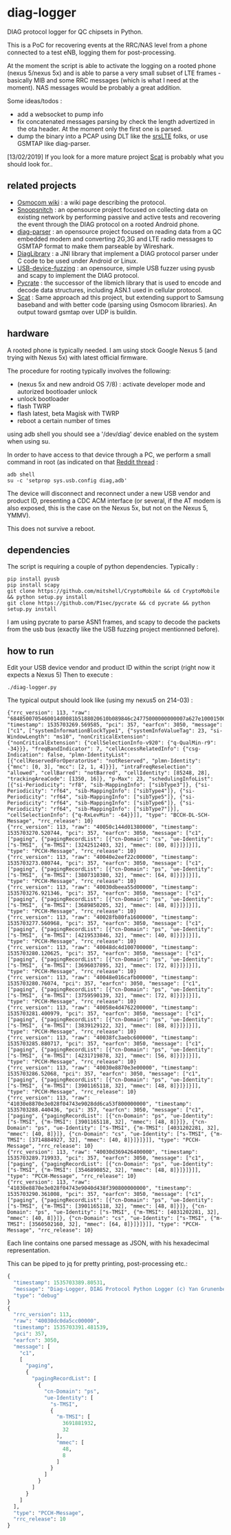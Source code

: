 # diag-logger
DIAG protocol logger for QC chipsets in Python.

This is a PoC for recovering events at the RRC/NAS level from a phone connected to a test eNB, logging them for post-processing. 

At the moment the script is able to activate the logging on a rooted phone (nexus 5/nexus 5x) and is able to parse a very small subset of LTE frames - basically MIB and some RRC messages (which is what I need at the moment). NAS messages would be probably a great addition.

Some ideas/todos : 
* add a websocket to pump info
* fix concatenated messages parsing by check the length advertized in the ota header. At the moment only the first one is parsed.   
* dump the binary into a PCAP using DLT like the [srsLTE](https://github.com/srsLTE/srsLTE/blob/4762483396fdaff86b16988a0e2527334fc57136/lib/include/srslte/common/pcap.h) folks, or use GSMTAP like diag-parser.

[13/02/2019] If you look for a more mature project [Scat](https://github.com/fgsect/scat) is probably what you should look for.. 

## related projects

* [Osmocom wiki](https://osmocom.org/projects/quectel-modems/wiki/Diag) : a wiki page describing the protocol. 
* [Snoopsnitch](https://opensource.srlabs.de/projects/snoopsnitch) : an opensource project focused on collecting data on existing network by performing passive and active tests and recovering the event through the DIAG protocol on a rooted Android phone.
* [diag-parser](https://github.com/moiji-mobile/diag-parser) : an opensource project focused on reading data from a QC embedded modem and converting 2G,3G and LTE radio messages to GSMTAP format to make them parseable by Wireshark.
* [DiagLibrary](https://github.com/sanjaywave/DiagLibrary) : a JNI library that implement a DIAG protocol parser under C code to be used under Android or Linux.
* [USB-device-fuzzing](https://github.com/ollseg/usb-device-fuzzing) : an opensource, simple USB fuzzer using pyusb and scapy to implement the DIAG protocol.
* [Pycrate](https://github.com/P1sec/pycrate) : the successor of the libmich library that is used to encode and decode data structures, including ASN.1 used in cellular protocol.
* [Scat](https://github.com/fgsect/scat) : Same approach ad this project, but extending support to Samsung baseband and with better code (parsing using Osmocom libraries). An output toward gsmtap over UDP is buildin.

## hardware

A rooted phone is typically needed. I am using stock Google Nexus 5 (and trying with Nexus 5x) with latest official firmware.

The procedure for rooting typically involves the following:
* (nexus 5x and new android OS 7/8) : activate developer mode and autorized bootloader unlock
* unlock bootloader
* flash TWRP
* flash latest, beta Magisk with TWRP
* reboot a certain number of times

using adb shell you should see a '/dev/diag' device enabled on the system when using su. 

In order to have access to that device through a PC, we perform a small command in root (as indicated on that [Reddit thread](https://www.reddit.com/r/nexus5x/comments/3rranb/enabling_usb_diagnostic_mode/) : 

```
adb shell
su -c 'setprop sys.usb.config diag,adb'
```

The device will disconnect and reconnect under a new USB vendor and product ID, presenting a CDC ACM interface (or several, if the AT modem is also exposed, this is the case on the Nexus 5x, but not on the Nexus 5, YMMV).

This does not survive a reboot.

## dependencies

The script is requiring a couple of python dependencies. Typically :
```
pip install pyusb
pip install scapy
git clone https://github.com/mitshell/CryptoMobile && cd CryptoMobile && python setup.py install
git clone https://github.com/P1sec/pycrate && cd pycrate && python setup.py install
```

I am using pycrate to parse ASN1 frames, and scapy to decode the packets from the usb bus (exactly like the USB fuzzing project mentionned before).

## how to run

Edit your USB device vendor and product ID within the script (right now it expects a Nexus 5)
Then to execute :
```
./diag-logger.py
```

The typical output should look like (using my nexus5 on 214-03) :
```
{"rrc_version": 113, "raw": "6848500705460014d0081b5188020610b089846c24775000000000007a627e100015001500c1b000008899a931e300016501ea0b80020264", "timestamp": 1535703269.569585, "pci": 357, "earfcn": 3050, "message": ["c1", ["systemInformationBlockType1", {"systemInfoValueTag": 23, "si-WindowLength": "ms10", "nonCriticalExtension": {"nonCriticalExtension": {"cellSelectionInfo-v920": {"q-QualMin-r9": -34}}}, "freqBandIndicator": 7, "cellAccessRelatedInfo": {"csg-Indication": false, "plmn-IdentityList": [{"cellReservedForOperatorUse": "notReserved", "plmn-Identity": {"mnc": [0, 3], "mcc": [2, 1, 4]}}], "intraFreqReselection": "allowed", "cellBarred": "notBarred", "cellIdentity": [85248, 28], "trackingAreaCode": [1350, 16]}, "p-Max": 23, "schedulingInfoList": [{"si-Periodicity": "rf8", "sib-MappingInfo": ["sibType3"]}, {"si-Periodicity": "rf64", "sib-MappingInfo": ["sibType4"]}, {"si-Periodicity": "rf64", "sib-MappingInfo": ["sibType5"]}, {"si-Periodicity": "rf64", "sib-MappingInfo": ["sibType6"]}, {"si-Periodicity": "rf64", "sib-MappingInfo": ["sibType7"]}], "cellSelectionInfo": {"q-RxLevMin": -64}}]], "type": "BCCH-DL-SCH-Message", "rrc_release": 10}
{"rrc_version": 113, "raw": "40050c144d01380000", "timestamp": 1535703270.520744, "pci": 357, "earfcn": 3050, "message": ["c1", ["paging", {"pagingRecordList": [{"cn-Domain": "cs", "ue-Identity": ["s-TMSI", {"m-TMSI": [3242512403, 32], "mmec": [80, 8]}]}]}]], "type": "PCCH-Message", "rrc_release": 10}
{"rrc_version": 113, "raw": "40040e2eef22c00000", "timestamp": 1535703273.080744, "pci": 357, "earfcn": 3050, "message": ["c1", ["paging", {"pagingRecordList": [{"cn-Domain": "ps", "ue-Identity": ["s-TMSI", {"m-TMSI": [3807310380, 32], "mmec": [64, 8]}]}]}]], "type": "PCCH-Message", "rrc_release": 10}
{"rrc_version": 113, "raw": "40030dbeea55d00000", "timestamp": 1535703276.921346, "pci": 357, "earfcn": 3050, "message": ["c1", ["paging", {"pagingRecordList": [{"cn-Domain": "ps", "ue-Identity": ["s-TMSI", {"m-TMSI": [3689850205, 32], "mmec": [48, 8]}]}]}]], "type": "PCCH-Message", "rrc_release": 10}
{"rrc_version": 113, "raw": "40028fb80fa1600000", "timestamp": 1535703277.560968, "pci": 357, "earfcn": 3050, "message": ["c1", ["paging", {"pagingRecordList": [{"cn-Domain": "ps", "ue-Identity": ["s-TMSI", {"m-TMSI": [4219533846, 32], "mmec": [40, 8]}]}]}]], "type": "PCCH-Message", "rrc_release": 10}
{"rrc_version": 113, "raw": "40048dc4d100700000", "timestamp": 1535703280.120625, "pci": 357, "earfcn": 3050, "message": ["c1", ["paging", {"pagingRecordList": [{"cn-Domain": "ps", "ue-Identity": ["s-TMSI", {"m-TMSI": [3696037895, 32], "mmec": [72, 8]}]}]}]], "type": "PCCH-Message", "rrc_release": 10}
{"rrc_version": 113, "raw": "40048e016cafb00000", "timestamp": 1535703280.76074, "pci": 357, "earfcn": 3050, "message": ["c1", ["paging", {"pagingRecordList": [{"cn-Domain": "ps", "ue-Identity": ["s-TMSI", {"m-TMSI": [3759590139, 32], "mmec": [72, 8]}]}]}]], "type": "PCCH-Message", "rrc_release": 10}
{"rrc_version": 113, "raw": "40058e4d4762200000", "timestamp": 1535703281.400979, "pci": 357, "earfcn": 3050, "message": ["c1", ["paging", {"pagingRecordList": [{"cn-Domain": "ps", "ue-Identity": ["s-TMSI", {"m-TMSI": [3839129122, 32], "mmec": [88, 8]}]}]}]], "type": "PCCH-Message", "rrc_release": 10}
{"rrc_version": 113, "raw": "40038fc3aebc600000", "timestamp": 1535703285.880717, "pci": 357, "earfcn": 3050, "message": ["c1", ["paging", {"pagingRecordList": [{"cn-Domain": "ps", "ue-Identity": ["s-TMSI", {"m-TMSI": [4231719878, 32], "mmec": [56, 8]}]}]}]], "type": "PCCH-Message", "rrc_release": 10}
{"rrc_version": 113, "raw": "40030e8870e3e00000", "timestamp": 1535703286.52068, "pci": 357, "earfcn": 3050, "message": ["c1", ["paging", {"pagingRecordList": [{"cn-Domain": "ps", "ue-Identity": ["s-TMSI", {"m-TMSI": [3901165118, 32], "mmec": [48, 8]}]}]}]], "type": "PCCH-Message", "rrc_release": 10}
{"rrc_version": 113, "raw": "41030e8870e3e028f04743e9028dd6ca53f800000000", "timestamp": 1535703288.440436, "pci": 357, "earfcn": 3050, "message": ["c1", ["paging", {"pagingRecordList": [{"cn-Domain": "ps", "ue-Identity": ["s-TMSI", {"m-TMSI": [3901165118, 32], "mmec": [48, 8]}]}, {"cn-Domain": "ps", "ue-Identity": ["s-TMSI", {"m-TMSI": [4031202281, 32], "mmec": [40, 8]}]}, {"cn-Domain": "cs", "ue-Identity": ["s-TMSI", {"m-TMSI": [3714884927, 32], "mmec": [40, 8]}]}]}]], "type": "PCCH-Message", "rrc_release": 10}
{"rrc_version": 113, "raw": "40030d369426400000", "timestamp": 1535703289.719933, "pci": 357, "earfcn": 3050, "message": ["c1", ["paging", {"pagingRecordList": [{"cn-Domain": "ps", "ue-Identity": ["s-TMSI", {"m-TMSI": [3546890852, 32], "mmec": [48, 8]}]}]}]], "type": "PCCH-Message", "rrc_release": 10}
{"rrc_version": 113, "raw": "41030e8870e3e028f04743e9040d438f390800000000", "timestamp": 1535703290.361008, "pci": 357, "earfcn": 3050, "message": ["c1", ["paging", {"pagingRecordList": [{"cn-Domain": "ps", "ue-Identity": ["s-TMSI", {"m-TMSI": [3901165118, 32], "mmec": [48, 8]}]}, {"cn-Domain": "ps", "ue-Identity": ["s-TMSI", {"m-TMSI": [4031202281, 32], "mmec": [40, 8]}]}, {"cn-Domain": "cs", "ue-Identity": ["s-TMSI", {"m-TMSI": [3560502160, 32], "mmec": [64, 8]}]}]}]], "type": "PCCH-Message", "rrc_release": 10}
```

Each line contains one parsed message as JSON, with his hexadecimal representation.

This can be piped to jq for pretty printing, post-processing etc.:

```./diag-logger.py | jq .
{
  "timestamp": 1535703389.80531,
  "message": "Diag-Logger, DIAG Protocol Python Logger (c) Yan Grunenberger, 2018",
  "type": "debug"
}
{
  "rrc_version": 113,
  "raw": "40030dc0da5cc00000",
  "timestamp": 1535703391.481539,
  "pci": 357,
  "earfcn": 3050,
  "message": [
    "c1",
    [
      "paging",
      {
        "pagingRecordList": [
          {
            "cn-Domain": "ps",
            "ue-Identity": [
              "s-TMSI",
              {
                "m-TMSI": [
                  3691881932,
                  32
                ],
                "mmec": [
                  48,
                  8
                ]
              }
            ]
          }
        ]
      }
    ]
  ],
  "type": "PCCH-Message",
  "rrc_release": 10
}
```
